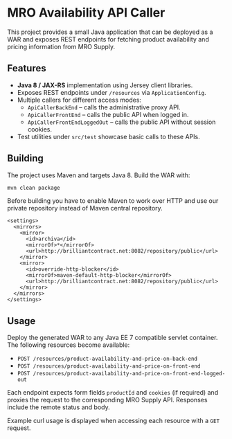 # MRO Availability API Caller

This project provides a small Java application that can be deployed as a WAR and exposes REST endpoints for fetching product availability and pricing information from MRO Supply.

## Features

- **Java 8 / JAX-RS** implementation using Jersey client libraries.
- Exposes REST endpoints under `/resources` via `ApplicationConfig`.
- Multiple callers for different access modes:
  - `ApiCallerBackEnd` – calls the administrative proxy API.
  - `ApiCallerFrontEnd` – calls the public API when logged in.
  - `ApiCallerFrontEndLoggedOut` – calls the public API without session cookies.
- Test utilities under `src/test` showcase basic calls to these APIs.

## Building

The project uses Maven and targets Java 8. Build the WAR with:

```bash
mvn clean package
```

Before building you have to enable Maven to work over HTTP and use our private repository instead of Maven central repository.

    <settings>
      <mirrors>
        <mirror>
          <id>archiva</id>
          <mirrorOf>*</mirrorOf>
          <url>http://brilliantcontract.net:8082/repository/public</url>
        </mirror>
        <mirror>
          <id>override-http-blocker</id>
          <mirrorOf>maven-default-http-blocker</mirrorOf>
          <url>http://brilliantcontract.net:8082/repository/public</url>
        </mirror>
      </mirrors>
    </settings>


## Usage

Deploy the generated WAR to any Java EE 7 compatible servlet container. The following resources become available:

- `POST /resources/product-availability-and-price-on-back-end`
- `POST /resources/product-availability-and-price-on-front-end`
- `POST /resources/product-availability-and-price-on-front-end-logged-out`

Each endpoint expects form fields `productId` and `cookies` (if required) and proxies the request to the corresponding MRO Supply API. Responses include the remote status and body.

Example curl usage is displayed when accessing each resource with a `GET` request.

